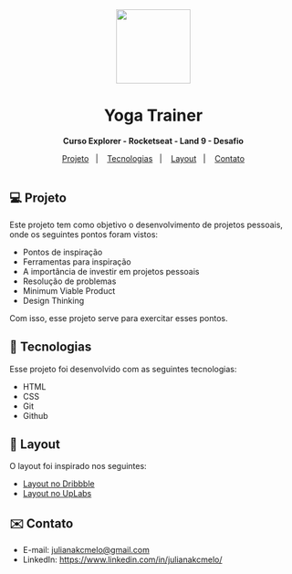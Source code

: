<div align="center">

<img src="https://github.com/julianakcm1/LP-YogaTrainer/assets/54086293/7a7489bf-3166-4afe-9812-737d40e7634f" width=130 height=130>

# **Yoga Trainer**
<b>Curso Explorer - Rocketseat - Land 9 - Desafio</b> <br>

</div>

<p align="center">
  <a href="#-projeto">Projeto</a>&nbsp;&nbsp;&nbsp;|&nbsp;&nbsp;&nbsp;
  <a href="#-tecnologias">Tecnologias</a>&nbsp;&nbsp;&nbsp;|&nbsp;&nbsp;&nbsp;
  <a href="#-layout">Layout</a>&nbsp;&nbsp;&nbsp;|&nbsp;&nbsp;&nbsp;
  <a href="#-contato">Contato</a><br><br>
</p>

<div id="-projeto">

## :computer: Projeto
  
Este projeto tem como objetivo o desenvolvimento de projetos pessoais, onde os seguintes pontos foram vistos:
  
- Pontos de inspiração
- Ferramentas para inspiração
- A importância de investir em projetos pessoais
- Resolução de problemas
- Minimum Viable Product
- Design Thinking

Com isso, esse projeto serve para exercitar esses pontos.

</div>

<div id="-tecnologias">
  
## :rocket: Tecnologias

Esse projeto foi desenvolvido com as seguintes tecnologias:

- HTML  
- CSS
- Git
- Github

</div>

<div id="-layout">

## :memo: Layout

O layout foi inspirado nos seguintes:
  - [Layout no Dribbble](https://dribbble.com/shots/20649526-Fitness-Landing-Page-Website-Design-business-web-site-designer)
  - [Layout no UpLabs](https://www.uplabs.com/posts/yoga-trainer-giving-training-the-people-for-good-health-in-the-yoga-studio)

</div>

<div id="-contato">

## :envelope: Contato

- E-mail: julianakcmelo@gmail.com
- LinkedIn: https://www.linkedin.com/in/julianakcmelo/

</div>

